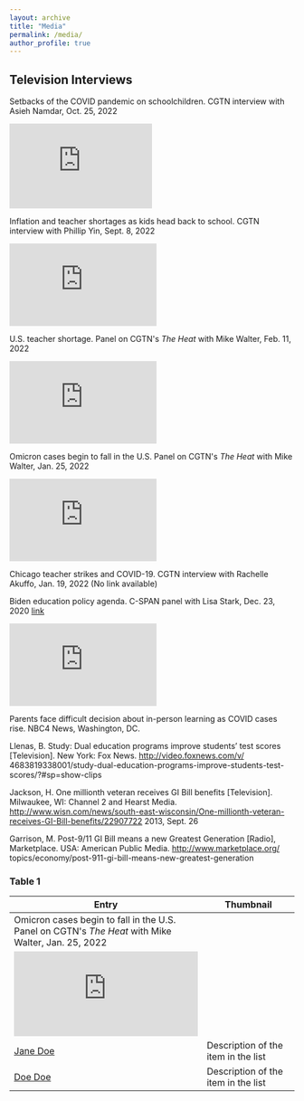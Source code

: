 ```yaml
---
layout: archive
title: "Media"
permalink: /media/
author_profile: true
---
```


## Television Interviews



Setbacks of the COVID pandemic on schoolchildren. CGTN interview with Asieh Namdar, Oct. 25, 2022
<iframe width="50%" height="auto" src="https://www.youtube.com/embed/PrgTKFXEUrI" title="YouTube video player" frameborder="0" allow="accelerometer; autoplay; clipboard-write; encrypted-media; gyroscope; picture-in-picture; web-share" allowfullscreen></iframe>

Inflation and teacher shortages as kids head back to school. CGTN interview with Phillip Yin, Sept. 8, 2022
<iframe width="260" height="146" src="https://www.youtube.com/embed/0bzKhmxQ_yA" title="YouTube video player" frameborder="0" allow="accelerometer; autoplay; clipboard-write; encrypted-media; gyroscope; picture-in-picture; web-share" allowfullscreen></iframe>

U.S. teacher shortage. Panel on CGTN's *The Heat* with Mike Walter, Feb. 11, 2022
<iframe width="260" height="146" src="https://www.youtube.com/embed/hmaPhZFJfXU" title="YouTube video player" frameborder="0" allow="accelerometer; autoplay; clipboard-write; encrypted-media; gyroscope; picture-in-picture; web-share" allowfullscreen></iframe>

Omicron cases begin to fall in the U.S. Panel on CGTN's *The Heat* with Mike Walter, Jan. 25, 2022
<iframe width="260" height="146" src="https://www.youtube.com/embed/eGIZB48__tE&t=355s" title="YouTube video player" frameborder="0" allow="accelerometer; autoplay; clipboard-write; encrypted-media; gyroscope; picture-in-picture; web-share" allowfullscreen></iframe>

Chicago teacher strikes and COVID-19. CGTN interview with Rachelle Akuffo, Jan. 19, 2022
(No link available)

Biden education policy agenda. C-SPAN panel with Lisa Stark, Dec. 23, 2020
[link](https://www.c-span.org/video/?507523-1/biden-education-policy-agenda)
<iframe width="260" height="146" src="https://www.c-span.org/video/?507523-1/biden-education-policy-agenda" title="C-SPAN video player" frameborder="0" allow="accelerometer; autoplay; clipboard-write; encrypted-media; gyroscope; picture-in-picture; web-share" allowfullscreen></iframe>

Parents face difficult decision about in-person learning as COVID cases rise. NBC4 News, Washington, DC.

Llenas, B. Study: Dual education programs improve students’ test scores [Television]. New York: Fox News. http://video.foxnews.com/v/ 4683819338001/study-dual-education-programs-improve-students-test-scores/?#sp=show-clips

Jackson, H. One millionth veteran receives GI Bill benefits [Television]. Milwaukee, WI: Channel 2 and Hearst Media. http://www.wisn.com/news/south-east-wisconsin/One-millionth-veteran-receives-GI-Bill-benefits/22907722
2013, Sept. 26 

Garrison, M. Post-9/11 GI Bill means a new Greatest Generation [Radio], Marketplace. USA: American Public Media. http://www.marketplace.org/ topics/economy/post-911-gi-bill-means-new-greatest-generation

### Table 1

| Entry            |  Thumbnail                                                            |
| --------         | ------------------------------------------------------------ |
| Omicron cases begin to fall in the U.S. Panel on CGTN's *The Heat* with Mike Walter, Jan. 25, 2022
   | <iframe width="100%" height="auto" src="https://www.youtube.com/embed/eGIZB48__tE&t=355s" title="YouTube video player" frameborder="0" allow="accelerometer; autoplay; clipboard-write; encrypted-media; gyroscope; picture-in-picture; web-share" allowfullscreen></iframe> |
| [Jane Doe](#)    | Description of the item in the list                          |
| [Doe Doe](#)     | Description of the item in the list                          |

